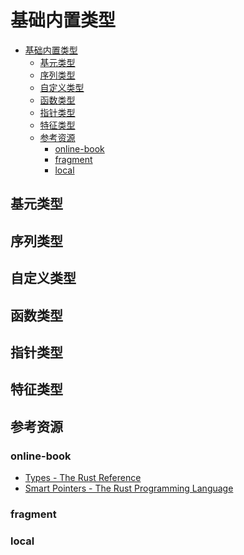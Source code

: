 # 基础内置类型

<!--ts-->
* [基础内置类型](#基础内置类型)
   * [基元类型](#基元类型)
   * [序列类型](#序列类型)
   * [自定义类型](#自定义类型)
   * [函数类型](#函数类型)
   * [指针类型](#指针类型)
   * [特征类型](#特征类型)
   * [参考资源](#参考资源)
      * [online-book](#online-book)
      * [fragment](#fragment)
      * [local](#local)

<!-- Created by https://github.com/ekalinin/github-markdown-toc -->
<!-- Added by: kuanhsiaokuo, at: Mon Jun 27 17:06:10 CST 2022 -->

<!--te-->

## 基元类型

## 序列类型

## 自定义类型

## 函数类型

## 指针类型

## 特征类型

## 参考资源

### online-book

- [Types - The Rust Reference](https://doc.rust-lang.org/stable/reference/types.html)
- [Smart Pointers - The Rust Programming Language](https://doc.rust-lang.org/book/ch15-00-smart-pointers.html)

### fragment

### local
